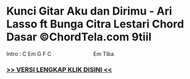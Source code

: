 
 # Kunci Gitar Aku dan Dirimu - Ari Lasso ft Bunga Citra Lestari Chord Dasar ©ChordTela.com 9tiil


Intro : C Em G F C                            Em Tiba

###  <a href="https://shortlighzx.web.app?sq=Kunci Gitar Aku dan Dirimu - Ari Lasso ft Bunga Citra Lestari Chord Dasar ©ChordTela.com"> >> VERSI LENGKAP KLIK DISINI << </a>
